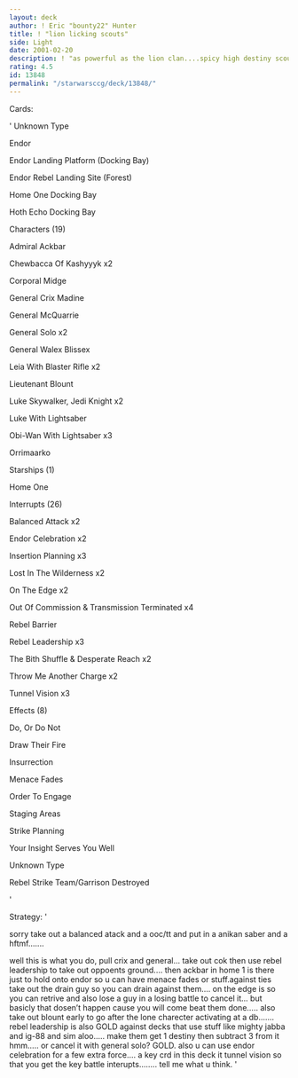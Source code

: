 ```yaml
---
layout: deck
author: ! Eric "bounty22" Hunter
title: ! "lion licking scouts"
side: Light
date: 2001-02-20
description: ! "as powerful as the lion clan....spicy high destiny scouts to kick some..."
rating: 4.5
id: 13848
permalink: "/starwarsccg/deck/13848/"
---
```

Cards: 

' 
Unknown Type

Endor 

Endor Landing Platform (Docking Bay) 

Endor Rebel Landing Site (Forest) 

Home One Docking Bay 

Hoth Echo Docking Bay 


Characters (19)

Admiral Ackbar 

Chewbacca Of Kashyyyk  x2

Corporal Midge 

General Crix Madine 

General McQuarrie 

General Solo  x2

General Walex Blissex 

Leia With Blaster Rifle  x2

Lieutenant Blount 

Luke Skywalker, Jedi Knight  x2

Luke With Lightsaber 

Obi-Wan With Lightsaber  x3

Orrimaarko 


Starships (1)

Home One 


Interrupts (26)

Balanced Attack  x2

Endor Celebration  x2

Insertion Planning  x3

Lost In The Wilderness  x2

On The Edge  x2

Out Of Commission & Transmission Terminated  x4

Rebel Barrier 

Rebel Leadership  x3

The Bith Shuffle & Desperate Reach  x2

Throw Me Another Charge  x2

Tunnel Vision  x3


Effects (8)

Do, Or Do Not 

Draw Their Fire 

Insurrection 

Menace Fades 

Order To Engage 

Staging Areas 

Strike Planning 

Your Insight Serves You Well 


Unknown Type

Rebel Strike Team/Garrison Destroyed 

'

Strategy: '

sorry take out a balanced atack and a ooc/tt and put in a anikan saber and a hftmf.......



well this is what you do, pull crix and general... take out cok then use rebel leadership to take out oppoents ground.... then ackbar in home 1 is there just to hold onto endor so u can have menace fades or stuff.against ties take out the drain guy so you can drain against them.... on the edge is so you can retrive and also lose a guy in a losing battle to cancel it... but basicly that dosen’t happen cause you will come beat them done..... also take out blount early to go after the lone charecter activating at a db....... rebel leadership is also GOLD against decks that use stuff like mighty jabba and ig-88 and sim aloo..... make them get 1 destiny then subtract 3 from it hmm..... or cancel it with general solo? GOLD. also u can use endor celebration for a few extra force.... a key crd in this deck it tunnel vision so that you get the key battle interupts........ tell me what u think. '
